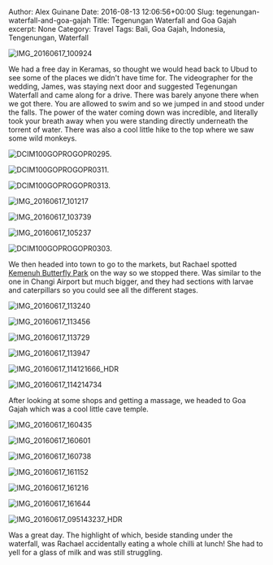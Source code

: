 Author: Alex Guinane
Date: 2016-08-13 12:06:56+00:00
Slug: tegenungan-waterfall-and-goa-gajah
Title: Tegenungan Waterfall and Goa Gajah
excerpt: None
Category: Travel
Tags: Bali, Goa Gajah, Indonesia, Tengenungan, Waterfall

![IMG_20160617_100924](/images/2016/2016-08-13-tegenungan-waterfall-and-goa-gajah/img_20160617_100924.jpg)

We had a free day in Keramas, so thought we would head back to Ubud to see some of the places we didn't have time for. The videographer for the wedding, James, was staying next door and suggested Tegenungan Waterfall and came along for a drive. There was barely anyone there when we got there. You are allowed to swim and so we jumped in and stood under the falls. The power of the water coming down was incredible, and literally took your breath away when you were standing directly underneath the torrent of water. There was also a cool little hike to the top where we saw some wild monkeys.

![DCIM100GOPROGOPR0295.](/images/2016/2016-08-13-tegenungan-waterfall-and-goa-gajah/gopr0295.jpg)

![DCIM100GOPROGOPR0311.](/images/2016/2016-08-13-tegenungan-waterfall-and-goa-gajah/gopr0311.jpg)

![DCIM100GOPROGOPR0313.](/images/2016/2016-08-13-tegenungan-waterfall-and-goa-gajah/gopr0313.jpg)

![IMG_20160617_101217](/images/2016/2016-08-13-tegenungan-waterfall-and-goa-gajah/img_20160617_101217.jpg)

![IMG_20160617_103739](/images/2016/2016-08-13-tegenungan-waterfall-and-goa-gajah/img_20160617_103739.jpg)

![IMG_20160617_105237](/images/2016/2016-08-13-tegenungan-waterfall-and-goa-gajah/img_20160617_105237.jpg)

![DCIM100GOPROGOPR0303.](/images/2016/2016-08-13-tegenungan-waterfall-and-goa-gajah/gopr0303.jpg)

We then headed into town to go to the markets, but Rachael spotted [Kemenuh Butterfly Park](http://www.kemenuhbutterflypark.com/gallery.php) on the way so we stopped there. Was similar to the one in Changi Airport but much bigger, and they had sections with larvae and caterpillars so you could see all the different stages.

![IMG_20160617_113240](/images/2016/2016-08-13-tegenungan-waterfall-and-goa-gajah/img_20160617_113240.jpg)

![IMG_20160617_113456](/images/2016/2016-08-13-tegenungan-waterfall-and-goa-gajah/img_20160617_113456.jpg)

![IMG_20160617_113729](/images/2016/2016-08-13-tegenungan-waterfall-and-goa-gajah/img_20160617_113729.jpg)

![IMG_20160617_113947](/images/2016/2016-08-13-tegenungan-waterfall-and-goa-gajah/img_20160617_113947.jpg)

![IMG_20160617_114121666_HDR](/images/2016/2016-08-13-tegenungan-waterfall-and-goa-gajah/img_20160617_114121666_hdr.jpg)

![IMG_20160617_114214734](/images/2016/2016-08-13-tegenungan-waterfall-and-goa-gajah/img_20160617_114214734.jpg)

After looking at some shops and getting a massage, we headed to Goa Gajah which was a cool little cave temple.

![IMG_20160617_160435](/images/2016/2016-08-13-tegenungan-waterfall-and-goa-gajah/img_20160617_160435.jpg)

![IMG_20160617_160601](/images/2016/2016-08-13-tegenungan-waterfall-and-goa-gajah/img_20160617_160601.jpg)

![IMG_20160617_160738](/images/2016/2016-08-13-tegenungan-waterfall-and-goa-gajah/img_20160617_160738.jpg)

![IMG_20160617_161152](/images/2016/2016-08-13-tegenungan-waterfall-and-goa-gajah/img_20160617_161152.jpg)

![IMG_20160617_161216](/images/2016/2016-08-13-tegenungan-waterfall-and-goa-gajah/img_20160617_161216.jpg)

![IMG_20160617_161644](/images/2016/2016-08-13-tegenungan-waterfall-and-goa-gajah/img_20160617_161644.jpg)

![IMG_20160617_095143237_HDR](/images/2016/2016-08-13-tegenungan-waterfall-and-goa-gajah/img_20160617_095143237_hdr.jpg "An interesting road side store we saw on the way")

Was a great day. The highlight of which, beside standing under the waterfall, was Rachael accidentally eating a whole chilli at lunch! She had to yell for a glass of milk and was still struggling.
